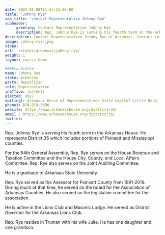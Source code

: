 ```yaml
---
date: 2024-01-08T11:54:12-05:00
title: "Johnny Rye"
seo_title: "contact Representative Johnny Rye"
subheader:
     greeting: Contact Representative Johnny Rye
     description: Rep. Johnny Rye is serving his fourth term in the Arkansas House. He represents District 36 which includes portions of Poinsett and Mississippi counties. For the 94th General Assembly, Rep. Rye serves on the House Revenue and Taxation Committee and the House City, County, and Local Affairs Committee.
description: Contact Representative Johnny Rye of Arkansas. Contact information for Johnny Rye includes email address, phone number, and mailing address.
image: johnny-rye.jpeg
video:
url:  /states/arkansas/johnny-rye/
weight: 1
layout: course_home

####candidate
name: Johnny Rye
state: Arkansas
party: Republican
role: Representative
inoffice: currents
elected: 2017
mailing1: Arkansas House of Representatives State Capitol Little Rock, AR 72201
phone1: 870-919-3690
website: https://www.arkansashouse.org/district/36/
email : https://www.arkansashouse.org/district/36/
twitter:
---
```


Rep. Johnny Rye is serving his fourth term in the Arkansas House. He represents District 36 which includes portions of Poinsett and Mississippi counties.

For the 94th General Assembly, Rep. Rye serves on the House Revenue and Taxation Committee and the House City, County, and Local Affairs Committee. Rep. Rye also serves on the Joint Auditing Committee.

He is a graduate of Arkansas State University.

Rep. Rye served as the Assessor for Poinsett County from 1991-2016.  During much of that time, he served on the board for the Association of Arkansas Counties.  He also served on the legislative committee for the association.

He is active in the Lions Club and Masonic Lodge. He served as District Governor for the Arkansas Lions Club.

Rep. Rye resides in Truman with his wife Julie.  He has one daughter and one grandson.
